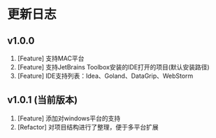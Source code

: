 # 更新日志

## v1.0.0

1. [Feature]   支持MAC平台
2. [Feature]   支持JetBrains Toolbox安装的IDE打开的项目(默认安装路径)
3. [Feature]   IDE支持列表：Idea、Goland、DataGrip、WebStorm

## v1.0.1 (当前版本)

1. [Feature]   添加对windows平台的支持
2. [Refactor]  对项目结构进行了整理，便于多平台扩展

